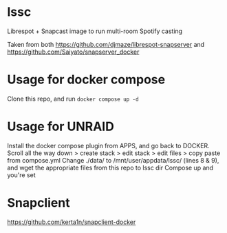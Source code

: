 # lssc
Librespot + Snapcast image to run multi-room Spotify casting

Taken from both https://github.com/djmaze/librespot-snapserver and https://github.com/Saiyato/snapserver_docker

# Usage for docker compose
Clone this repo, and run `docker compose up -d`

# Usage for UNRAID
Install the docker compose plugin from APPS, and go back to DOCKER.
Scroll all the way down > create stack > edit stack > edit files > copy paste from compose.yml
Change ./data/ to /mnt/user/appdata/lssc/ (lines 8 & 9), and wget the appropriate files from this repo to lssc dir
Compose up and you're set

# Snapclient
https://github.com/kerta1n/snapclient-docker
